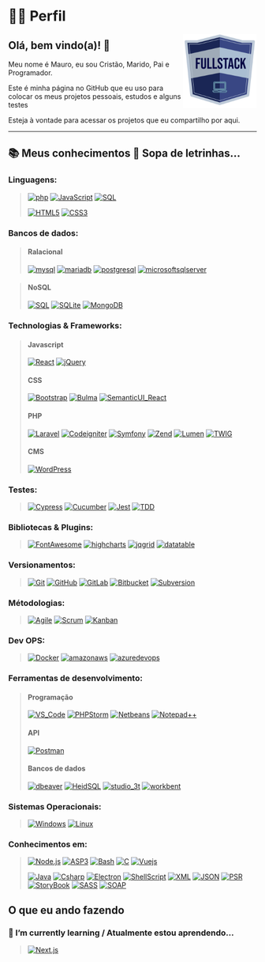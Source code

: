 # 🧔🏻 Perfil


<img align='right' src="/images/fullstack.png" alt="Fullstack developer" style="height: auto; width:150px;"/>

## Olá, bem vindo(a)!  👋

Meu nome é Mauro, eu sou Cristão, Marido, Pai e Programador.

Este é minha página no GitHub que eu uso para colocar os meus projetos pessoais, estudos e alguns testes

Esteja à vontade para acessar os projetos que eu compartilho por aqui.

<hr>

## 📚 Meus conhecimentos 🥣 Sopa de letrinhas...

### Linguagens:
> [![php](https://img.shields.io/badge/PHP-black?style=for-the-badge&logo=php)](https://github.com/neuronioazul)
> [![JavaScript](https://img.shields.io/badge/javascript-black?style=for-the-badge&logo=javascript)](https://github.com/neuronioazul)
> [![SQL](https://img.shields.io/badge/sql-black?style=for-the-badge&logo=sql)](https://github.com/neuronioazul)
> 
> [![HTML5](https://img.shields.io/badge/html5-black?style=for-the-badge&logo=html5)](https://github.com/neuronioazul)
> [![CSS3](https://img.shields.io/badge/css3-black?style=for-the-badge&logo=css3)](https://github.com/neuronioazul)

### Bancos de dados:
> #### Ralacional
> [![mysql](https://img.shields.io/badge/mysql-black?style=for-the-badge&logo=mysql)](https://github.com/neuronioazul)
> [![mariadb](https://img.shields.io/badge/mariadb-black?style=for-the-badge&logo=mariadb)](https://github.com/neuronioazul)
> [![postgresql](https://img.shields.io/badge/postgresql-black?style=for-the-badge&logo=postgresql)](https://github.com/neuronioazul)
> [![microsoftsqlserver](https://img.shields.io/badge/ms_sql_server-black?style=for-the-badge&logo=microsoftsqlserver)](https://github.com/neuronioazul)

> #### NoSQL
> [![SQL](https://img.shields.io/badge/firebase-black?style=for-the-badge&logo=firebase)](https://github.com/neuronioazul)
> [![SQLite](https://img.shields.io/badge/sqlite-black?style=for-the-badge&logo=sqlite)](https://github.com/neuronioazul)
> [![MongoDB](https://img.shields.io/badge/mongodb-black?style=for-the-badge&logo=mongodb)](https://github.com/neuronioazul)

### Technologias & Frameworks:
> #### Javascript
> [![React](https://img.shields.io/badge/react-black?style=for-the-badge&logo=react)](https://github.com/neuronioazul)
> [![jQuery](https://img.shields.io/badge/jquery-black?style=for-the-badge&logo=jquery)](https://github.com/neuronioazul)
> #### CSS
> [![Bootstrap](https://img.shields.io/badge/bootstrap-black?style=for-the-badge&logo=bootstrap)](https://github.com/neuronioazul)
> [![Bulma](https://img.shields.io/badge/bulma-black?style=for-the-badge&logo=bulma)](https://github.com/neuronioazul)
> [![SemanticUI_React](https://img.shields.io/badge/semantic_ui_react-black?style=for-the-badge&logo=semanticuireact)](https://github.com/neuronioazul)
> #### PHP
> [![Laravel](https://img.shields.io/badge/laravel-black?style=for-the-badge&logo=laravel)](https://github.com/neuronioazul)
> [![Codeigniter](https://img.shields.io/badge/codeigniter-black?style=for-the-badge&logo=codeigniter)](https://github.com/neuronioazul)
> [![Symfony](https://img.shields.io/badge/symfony-black?style=for-the-badge&logo=symfony)](https://github.com/neuronioazul)
> [![Zend](https://img.shields.io/badge/zend-black?style=for-the-badge&logo=zend)](https://github.com/neuronioazul)
> [![Lumen](https://img.shields.io/badge/Lumen-black?style=for-the-badge&logo=Lumen)](https://github.com/neuronioazul)
> [![TWIG](https://img.shields.io/badge/twig-black?style=for-the-badge&logo=twig)](https://github.com/neuronioazul)
> #### CMS
> [![WordPress](https://img.shields.io/badge/WordPress-black?style=for-the-badge&logo=WordPress)](https://github.com/neuronioazul)

### Testes:
> [![Cypress](https://img.shields.io/badge/Cypress-black?style=for-the-badge&logo=Cypress)](https://github.com/neuronioazul)
> [![Cucumber](https://img.shields.io/badge/Cucumber-black?style=for-the-badge&logo=Cucumber)](https://github.com/neuronioazul)
> [![Jest](https://img.shields.io/badge/Jest-black?style=for-the-badge&logo=Jest)](https://github.com/neuronioazul)
> [![TDD](https://img.shields.io/badge/TDD-black?style=for-the-badge&logo=TDD)](https://github.com/neuronioazul)

### Bibliotecas & Plugins:
> [![FontAwesome](https://img.shields.io/badge/FontAwesome-black?style=for-the-badge&logo=FontAwesome)](https://github.com/neuronioazul)
> [![highcharts](https://img.shields.io/badge/highcharts-black?style=for-the-badge&logo=highcharts)](https://github.com/neuronioazul)
> [![jqgrid](https://img.shields.io/badge/jqgrid-black?style=for-the-badge&logo=jqgrid)](https://github.com/neuronioazul)
> [![datatable](https://img.shields.io/badge/datatable-black?style=for-the-badge&logo=datatable)](https://github.com/neuronioazul)

### Versionamentos:
> [![Git](https://img.shields.io/badge/git-black?style=for-the-badge&logo=git)](https://github.com/neuronioazul)
> [![GitHub](https://img.shields.io/badge/github-black?style=for-the-badge&logo=github)](https://github.com/neuronioazul)
> [![GitLab](https://img.shields.io/badge/gitlab-black?style=for-the-badge&logo=gitlab)](https://github.com/neuronioazul)
> [![Bitbucket](https://img.shields.io/badge/Bitbucket-black?style=for-the-badge&logo=Bitbucket)](https://github.com/neuronioazul)
> [![Subversion](https://img.shields.io/badge/subversion-black?style=for-the-badge&logo=subversion)](https://github.com/neuronioazul)

### Métodologias: 
> [![Agile](https://img.shields.io/badge/agile-black?style=for-the-badge&logo=agile)](https://github.com/neuronioazul)
> [![Scrum](https://img.shields.io/badge/Scrum-black?style=for-the-badge&logo=scrumalliance)](https://github.com/neuronioazul)
> [![Kanban](https://img.shields.io/badge/Kanban-black?style=for-the-badge&logo=Kanban)](https://github.com/neuronioazul)

### Dev OPS:
> [![Docker](https://img.shields.io/badge/docker-black?style=for-the-badge&logo=docker)](https://github.com/neuronioazul)
> [![amazonaws](https://img.shields.io/badge/amazon_aws-black?style=for-the-badge&logo=amazonaws)](https://github.com/neuronioazul)
> [![azuredevops](https://img.shields.io/badge/azuredevops-black?style=for-the-badge&logo=azuredevops)](https://github.com/neuronioazul)

### Ferramentas de desenvolvimento:
> #### Programação
> [![VS_Code](https://img.shields.io/badge/VS_Code-black?style=for-the-badge&logo=VisualStudioCode)](https://github.com/neuronioazul)
> [![PHPStorm](https://img.shields.io/badge/PHPStorm-black?style=for-the-badge&logo=PHPStorm)](https://github.com/neuronioazul)
> [![Netbeans](https://img.shields.io/badge/Netbeans-black?style=for-the-badge&logo=apachenetbeanside)](https://github.com/neuronioazul)
> [![Notepad++](https://img.shields.io/badge/Notepad++-black?style=for-the-badge&logo=NotepadPlusplus)](https://github.com/neuronioazul)
> #### API
> [![Postman](https://img.shields.io/badge/Postman-black?style=for-the-badge&logo=Postman)](https://github.com/neuronioazul)
> #### Bancos de dados
> [![dbeaver](https://img.shields.io/badge/dbeaver-black?style=for-the-badge&logo=dbeaver)](https://github.com/neuronioazul)
> [![HeidSQL](https://img.shields.io/badge/HeidSQL-black?style=for-the-badge&logo=HeidSQL)](https://github.com/neuronioazul)
> [![studio_3t](https://img.shields.io/badge/studio_3t-black?style=for-the-badge&logo=Bot3t)](https://github.com/neuronioazul)
> [![workbent](https://img.shields.io/badge/workbent-black?style=for-the-badge&logo=workbent)](https://github.com/neuronioazul)

### Sistemas Operacionais:
> [![Windows](https://img.shields.io/badge/Windows-black?style=for-the-badge&logo=Windows)](https://github.com/neuronioazul)
> [![Linux](https://img.shields.io/badge/linux-black?style=for-the-badge&logo=Ubuntu)](https://github.com/neuronioazul)

### Conhecimentos em:
> [![Node.js](https://img.shields.io/badge/node.js-black?style=for-the-badge&logo=nodedotjs)](https://github.com/neuronioazul)
> [![ASP3](https://img.shields.io/badge/asp3-black?style=for-the-badge&logo=asp3)](https://github.com/neuronioazul)
> [![Bash](https://img.shields.io/badge/bash-black?style=for-the-badge&logo=gnu-bash)](https://github.com/neuronioazul)
> [![C](https://img.shields.io/badge/c-black?style=for-the-badge&logo=c)](https://github.com/neuronioazul)
> [![Vuejs](https://img.shields.io/badge/vue.js-black?style=for-the-badge&logo=vuedotjs)](https://github.com/neuronioazul)
>
> [![Java](https://img.shields.io/badge/Java-black?style=for-the-badge&logo=openjdk)](https://github.com/neuronioazul)
> [![Csharp](https://img.shields.io/badge/C#-black?style=for-the-badge&logo=Csharp)](https://github.com/neuronioazul)
> [![Electron](https://img.shields.io/badge/Electron-black?style=for-the-badge&logo=Electron)](https://github.com/neuronioazul)
> [![ShellScript](https://img.shields.io/badge/ShellScript-black?style=for-the-badge&logo=ShellScript)](https://github.com/neuronioazul)
> [![XML](https://img.shields.io/badge/XML-black?style=for-the-badge&logo=xml)](https://github.com/neuronioazul)
> [![JSON](https://img.shields.io/badge/JSON-black?style=for-the-badge&logo=JSON)](https://github.com/neuronioazul)
> [![PSR](https://img.shields.io/badge/PSR-black?style=for-the-badge&logo=PSR)](https://github.com/neuronioazul)
> [![StoryBook](https://img.shields.io/badge/StoryBook-black?style=for-the-badge&logo=StoryBook)](https://github.com/neuronioazul)
> [![SASS](https://img.shields.io/badge/SASS-black?style=for-the-badge&logo=SASS)](https://github.com/neuronioazul)
> [![SOAP](https://img.shields.io/badge/SOAP-black?style=for-the-badge&logo=SOAP)](https://github.com/neuronioazul)

## O que eu ando fazendo 

### 🌱 I’m currently learning / Atualmente estou aprendendo...
> [![Next.js](https://img.shields.io/badge/next.js-black?style=for-the-badge&logo=nextdotjs)](https://github.com/neuronioazul)
